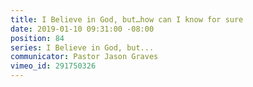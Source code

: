 ```yaml
---
title: I Believe in God, but…how can I know for sure
date: 2019-01-10 09:31:00 -08:00
position: 84
series: I Believe in God, but...
communicator: Pastor Jason Graves
vimeo_id: 291750326
---
```


